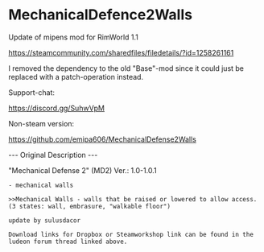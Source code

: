 # MechanicalDefence2Walls

Update of mipens mod for RimWorld 1.1

https://steamcommunity.com/sharedfiles/filedetails/?id=1258261161

I removed the dependency to the old "Base"-mod since it could just be replaced with a patch-operation instead.

Support-chat:

https://discord.gg/SuhwVpM

Non-steam version:

https://github.com/emipa606/MechanicalDefense2Walls
	
--- Original Description ---

"Mechanical Defense 2" (MD2)
	Ver.: 1.0-1.0.1
	
	- mechanical walls
	
	>>Mechanical Walls - walls that be raised or lowered to allow access.
	(3 states: wall, embrasure, "walkable floor")
	
	update by sulusdacor
	
	Download links for Dropbox or Steamworkshop link can be found in the ludeon forum thread linked above.

